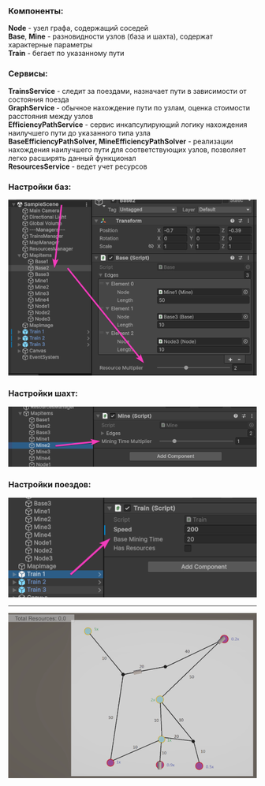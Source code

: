 ### Компоненты:

**Node** - узел графа, содержащий соседей  
**Base**, **Mine** - разновидности узлов (база и шахта), содержат характерные параметры  
**Train** - бегает по указанному пути  

### Сервисы:

**TrainsService** - следит за поездами, назначает пути в зависимости от состояния поезда  
**GraphService** - обычное нахождение пути по узлам, оценка стоимости расстояния между узлов  
**EfficiencyPathService** - сервис инкапсулирующий логику нахождения наилучшего пути до указанного типа узла  
**BaseEfficiencyPathSolver, MineEfficiencyPathSolver** - реализации нахождения наилучшего пути для соответствующих узлов, позволяет легко расширять данный функционал  
**ResourcesService** - ведет учет ресурсов  


### Настройки баз:  
![alt text](BaseParams.png)  

### Настройки шахт:  
![alt text](MineParams.png)  

### Настройки поездов:  
![alt text](TrainParams.png)  

---
![alt text](Result.gif)
